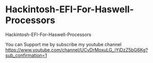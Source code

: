 # Hackintosh-EFI-For-Haswell-Processors
Hackintosh-EFI-For-Haswell-Processors

You can Support me by subscribe my youtube channel https://www.youtube.com/channel/UCvDrMoxuLG_jYjDzZ5bG6Kg?sub_confirmation=1
